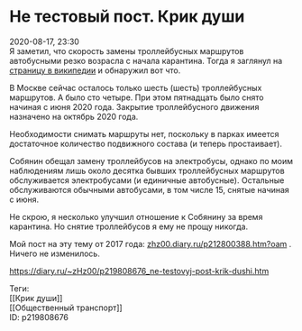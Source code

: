 Не тестовый пост. Крик души
============================

   
 2020-08-17, 23:30   
  Я заметил, что скорость замены троллейбусных маршрутов автобусными резко возрасла с начала карантина. Тогда я заглянул на  [страницу в википедии](https://ru.wikipedia.org/wiki/%D0%9C%D0%BE%D1%81%D0%BA%D0%BE%D0%B2%D1%81%D0%BA%D0%B8%D0%B9_%D1%82%D1%80%D0%BE%D0%BB%D0%BB%D0%B5%D0%B9%D0%B1%D1%83%D1%81)  и обнаружил вот что.   
   
 В Москве сейчас осталось только шесть (шесть) троллейбусных маршрутов. А было сто четыре. При этом пятнадцать было снято начиная с июня 2020 года. Закрытие троллейбусного движения назначено на октябрь 2020 года.   
   
 Необходимости снимать маршруты нет, поскольку в парках имеется достаточное количество подвижного состава (и теперь простаивает).   
   
 Собянин обещал замену троллейбусов на электробусы, однако по моим наблюдениям лишь около десятка бывших троллейбусных маршрутов обслуживается электробусами (и единичные автобусные). Остальные обслуживаются обычными автобусами, в том числе 15, снятые начиная с июня.   
   
 Не скрою, я несколько улучшил отношение к Собянину за время карантина. Но снятие троллейбусов я ему не прощу никогда.   
   
 Мой пост на эту тему от 2017 года:  [zhz00.diary.ru/p212800388.htm?oam](Окончательное%20решение%20троллейбусного%20вопроса)  . Ничего не изменилось.   
    
 <https://diary.ru/~zHz00/p219808676_ne-testovyj-post-krik-dushi.htm>   
   
 Теги:   
 [[Крик души]]   
 [[Общественный транспорт]]   
 ID: p219808676